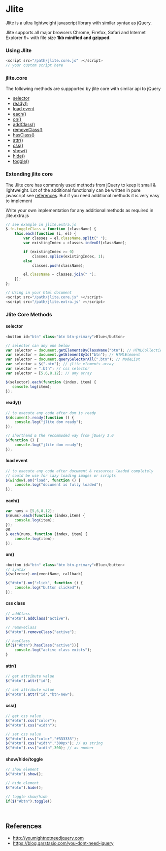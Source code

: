 # Jlite
Jlite is a ultra lightweight javascript library with similar syntax as jQuery. 

Jlite supports all major browsers Chrome, Firefox, Safari and Internet Explorer 9+ with file size **1kb minified and gzipped**.

### Using Jlite
```javascript
<script src="/path/jlite.core.js" ></script>
// your custom script here
```

### jlite.core
The following methods are suppported by jlite core with similar api to jQuery
* [selector](#selector)
* [ready()](#ready)
* [load event](#load)
* [each()](#each)
* [on()](#on)
* [addClass()](#addclass)
* [removeClass()](#addclass)
* [hasClass()](#addclass)
* [attr()](#attr)
* [css()](#css)
* [show()](#show)
* [hide()](#show)
* [toggle()](#show)


### Extending jlite core
The Jlite core has commonly used methods from jQuery to keep it small & lightweight.
Lot of the additional functionaly can be written in pure javascript see [references](#references).
But if you need additional methods it is very easy to implement

Write your own implementation for any additional methods as required in jlite.extra.js 
```javascript
// see example in jlite.extra.js
$.fn.toggleClass = function (className) {
    this.each(function (i, el) {
        var classes = el.className.split(" "); 
        var existingIndex = classes.indexOf(className);

        if (existingIndex >= 0)
            classes.splice(existingIndex, 1);
        else
            classes.push(className);

        el.className = classes.join(" ");
    });
};

// Using in your html document
<script src="/path/jlite.core.js" ></script>
<script src="/path/jlite.extra.js" ></script>
```

### Jlite Core Methods

#### selector
<a name="ready"></a>
```javascript
<button id="btn" class="btn btn-primary">Blue</button>

// selector can any one below
var selector = document.getElementsByClassName("btn"); // HTMLCollection
var selector = document.getElementById("btn"); // HTMLElement
var selector = document.querySelectorAll(".btn"); // NodeList
var selector = $(".btn"); // jlite elements array
var selector = ".btn"; // css selector
var selector = [5,6,8,12]; // any array

$(selector).each(function (index, item) {
   console.log(item);
});
```

#### ready()
<a name="ready"></a>
```javascript
// to execute any code after dom is ready
$(document).ready(function () {
    console.log("jlite dom ready");
});

// shorthand & the recommoded way from jQuery 3.0 
$(function () {
    console.log("jlite dom ready");
});
```


#### load event
<a name="load"></a>
```javascript
// to execute any code after document & resources loaded completely
// could be use for lazy loading images or scripts
$(window).on("load", function () {
    console.log("document is fully loaded");
});

```

#### each()
<a name="each"></a>
```javascript
var nums = [5,6,8,12];
$(nums).each(function (index,item) {
    console.log(item);
});
OR
$.each(nums, function (index, item) {
    console.log(item);
});
```

#### on()
<a name="on"></a>
```javascript
<button id="btn" class="btn btn-primary">Blue</button>
// syntax
$(selector).on(eventName, callback)

$("#btn").on("click", function () {
    console.log("button clicked");
});
```

#### css class
<a name="addclass"></a>
```javascript
// addClass
$("#btn").addClass("active");

// removeClass
$("#btn").removeClass("active");

// hasClass
if($("#btn").hasClass("active")){
    console.log("active class exists");
}
```

#### attr()
<a name="attr"></a>
```javascript
// get attribute value
$("#btn").attr("id");

// set attribute value
$("#btn").attr("id","btn-new");
```

#### css()
<a name="css"></a>
```javascript
// get css value
$("#btn").css("color");
$("#btn").css("width");

// set css value
$("#btn").css("color","#333333");
$("#btn").css("width","300px"); // as string
$("#btn").css("width",300); // as number
```

#### show/hide/toggle
<a name="show"></a>
```javascript
// show element
$("#btn").show();

// hide element
$("#btn").hide();

// toggle show/hide
if($("#btn").toggle()
```  
<br/>

## References
<a name="references"></a>
* http://youmightnotneedjquery.com
* https://blog.garstasio.com/you-dont-need-jquery  